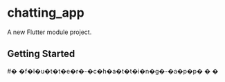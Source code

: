 # chatting_app

A new Flutter module project.

## Getting Started


#� �f�l�u�t�t�e�r�-�c�h�a�t�t�i�n�g�-�a�p�p�
�
�
